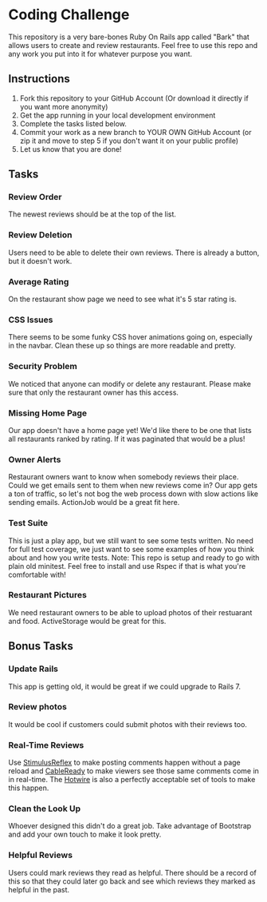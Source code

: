 # Coding Challenge

This repository is a very bare-bones Ruby On Rails app called "Bark" that allows users to create and review restaurants. Feel free to use this repo and any work you put into it for whatever purpose you want. 

## Instructions

1. Fork this repository to your GitHub Account (Or download it directly if you want more anonymity)
2. Get the app running in your local development environment
3. Complete the tasks listed below. 
4. Commit your work as a new branch to YOUR OWN GitHub Account (or zip it and move to step 5 if you don't want it on your public profile)
5. Let us know that you are done!

## Tasks

### Review Order

The newest reviews should be at the top of the list. 

### Review Deletion

Users need to be able to delete their own reviews. There is already a button, but it doesn't work. 

### Average Rating

On the restaurant show page we need to see what it's 5 star rating is. 

### CSS Issues
There seems to be some funky CSS hover animations going on, especially in
the navbar. Clean these up so things are more readable and pretty. 

### Security Problem

We noticed that anyone can modify or delete any restaurant. Please make sure 
that only the restaurant owner has this access. 

### Missing Home Page

Our app doesn't have a home page yet! We'd like there to be one that lists all
restaurants ranked by rating. If it was paginated that would be a plus! 

### Owner Alerts

Restaurant owners want to know when somebody reviews their place. Could we get emails 
sent to them when new reviews come in? Our app gets a ton of traffic, so let's not
bog the web process down with slow actions like sending emails. ActionJob would be a 
great fit here. 

### Test Suite

This is just a play app, but we still want to see some tests written. No need for full test coverage, we just want to see some examples of how you think about and how you write tests. 
Note: This repo is setup and ready to go with plain old minitest. Feel free to install and use Rspec if that is what you're comfortable with! 

### Restaurant Pictures

We need restaurant owners to be able to upload photos of their restuarant and food. ActiveStorage would be great for this. 

## Bonus Tasks

### Update Rails
This app is getting old, it would be great if we could upgrade to Rails 7.

### Review photos

It would be cool if customers could submit photos with their reviews too.

### Real-Time Reviews

Use [StimulusReflex](https://docs.stimulusreflex.com) to make posting comments happen without a page reload and [CableReady](https://cableready.stimulusreflex.com) to make viewers see those same comments come in in real-time. The [Hotwire](https://hotwired.dev) is also a perfectly acceptable set of tools to make this happen.

### Clean the Look Up

Whoever designed this didn't do a great job. Take advantage of Bootstrap and add your own touch to make it look pretty.

### Helpful Reviews

Users could mark reviews they read as helpful. There should be a record of this so that they could later go back and see which reviews
they marked as helpful in the past. 
